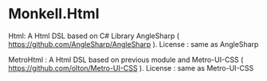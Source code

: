 # Monkell.Html

Html: A Html DSL based on C# Library AngleSharp ( https://github.com/AngleSharp/AngleSharp ). 
License : same as AngleSharp

MetroHtml : A Html DSL based on previous module and Metro-UI-CSS ( https://github.com/olton/Metro-UI-CSS ). 
License : same as Metro-UI-CSS

